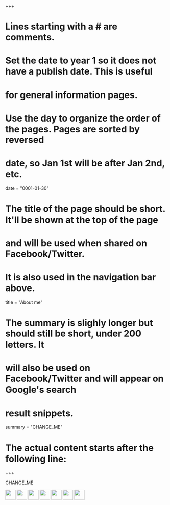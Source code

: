 +++
# Lines starting with a # are comments.

# Set the date to year 1 so it does not have a publish date. This is useful
# for general information pages.
#
# Use the day to organize the order of the pages. Pages are sorted by reversed
# date, so Jan 1st will be after Jan 2nd, etc.
date = "0001-01-30"

# The title of the page should be short. It'll be shown at the top of the page
# and will be used when shared on Facebook/Twitter.
# It is also used in the navigation bar above.
title = "About me"

# The summary is slighly longer but should still be short, under 200 letters. It
# will also be used on Facebook/Twitter and will appear on Google's search
# result snippets.
summary = "CHANGE_ME"

# The actual content starts after the following line:
+++

CHANGE_ME

<a href="https://facebook.com/auraclicks"><img src="/images/facebook.png" width=32 height=32 /></a>
<a href="https://twitter.com/CHANGE_ME"><img src="/images/twitter.png" width=32 height=32 /></a>
<a href="https://linkedin.com/in/CHANGE_ME"><img src="/images/linkedin.png" width=32 height=32 /></a>
<a href="https://google.com/+CHANGE_ME"><img src="/images/gplus.png" width=32 height=32 /></a>
<a href="https://youtube.com/user/CHANGE_ME"><img src="/images/youtube.png" width=32 height=32 /></a>
<a href="https://github.com/CHANGE_ME"><img src="/images/github.png" width=32 height=32 /></a>
<a href="mailto:auraclicks.2016@gmail.com"><img src="/images/email.png" width=32 height=32 /></a>
